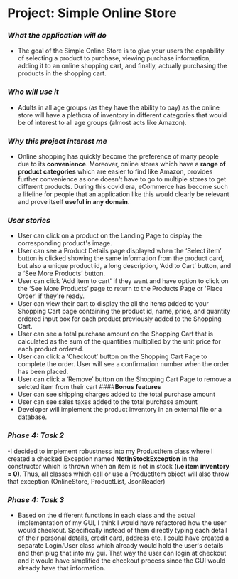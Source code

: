 

# Project: Simple Online Store

### *What the application will do* 

- The goal of the Simple Online Store is to give your users the capability of selecting a product to purchase, 
viewing purchase information, adding it to an online shopping cart, and finally, actually purchasing the products in 
the shopping cart.

### *Who will use it*

- Adults in all age groups (as they have the ability to pay) as the online store will have a plethora of 
inventory in different categories that would be of interest to all age groups
 (almost acts like Amazon).
 
 ### *Why this project interest me*
 
 - Online shopping has quickly become the preference of many people 
 due to its **convenience**. Moreover, online stores which have a **range of product
 categories** which are easier to find like Amazon, provides further convenience as one doesn't have to go to multiple 
 stores to get different products. During this covid era, eCommerce has become such a lifeline for people 
 that an application like this would clearly be relevant and prove itself **useful in any domain**.
 
### *User stories*
- User can click on a product on the Landing Page to display the corresponding product's image.
- User can see a Product Details page displayed when the ‘Select item’ button is clicked showing the same information from 
the product card, but also a unique product id, a long description, ‘Add to Cart’ button, and a ‘See More Products’ 
button.
- User can click 'Add item to cart' if they want and have option to click on the ‘See More Products’ page to return to the Products Page
or 'Place Order' if they're ready. 
- User can view their cart to display the all the items added to your Shopping Cart page containing the product id, name, 
price, and quantity ordered input box for each product previously added to the Shopping Cart.
- User can see a total purchase amount on the Shopping Cart that is calculated as the sum of the quantities multiplied 
by the unit price for each product ordered.
- User can click a ‘Checkout’ button on the Shopping Cart Page to complete the order. User will see a confirmation 
number when the order has been placed.
- User can click a ‘Remove’ button on the Shopping Cart Page to remove a selcted item from their cart
  ####**Bonus features**
- User can see shipping charges added to the total purchase amount
- User can see sales taxes added to the total purchase amount
- Developer will implement the product inventory in an external file or a database.

### *Phase 4: Task 2*
-I decided to implement robustness into my ProductItem class where I created a checked
 Exception named **NotInStockException** in the constructor which is thrown when an item is
 not in stock **(i.e item inventory = 0)**. Thus, all classes which call or use a ProductItem object will 
 also throw that exception (OnlineStore, ProductList, JsonReader)

### *Phase 4: Task 3*
- Based on the different functions in each class and the actual implementation of my GUI, 
I think I would have refactored how the user would checkout. Specifically instead of them directly typing
each detail of their personal details, credit card, address etc. I could have created a separate Login/User 
class which already would hold the user's details and then plug that into my gui. That way the user can login at checkout
and it would have simplified the checkout process since the GUI would already have that information.